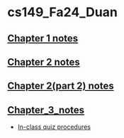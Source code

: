 # cs149_Fa24_Duan

## [Chapter 1 notes](chapter_1_notes.md)
## [Chapter 2 notes](chapter_2_notes.md)
## [Chapter 2(part 2) notes](chapter_2_p2_notes.md)
## [Chapter_3_notes](Chapter_3_notes.md)
- [In-class quiz procedures](In_class_Quiz_Procedures.md)

